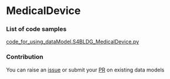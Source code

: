 # MedicalDevice

### List of code samples 

<!-- 50-List of code -->

<!-- [code entry](link) -->
[code_for_using_dataModel.S4BLDG_MedicalDevice.py](https://github.com/smart-data-models/dataModel.S4BLDG/blob/master/MedicalDevice/code/code_for_using_dataModel.S4BLDG_MedicalDevice.py)


<!-- /50-List of code -->

### Contribution
You can raise an [issue](https://github.com/smart-data-models/dataModel.S4BLDG/issues) or submit your [PR](https://github.com/smart-data-models/dataModel.S4BLDG/pulls) on existing data models
